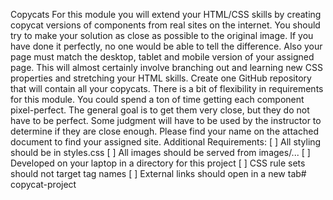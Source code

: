 Copycats 
For this module you will extend your HTML/CSS skills by creating copycat versions of components from real sites on the internet. You should try to make your solution as close as possible to the original image. If you have done it perfectly, no one would be able to tell the difference. Also your page must match the desktop, tablet and mobile version of your assigned page.
This will almost certainly involve branching out and learning new CSS properties and stretching your HTML skills.
Create one GitHub repository that will contain all your copycats.
There is a bit of flexibility in requirements for this module. You could spend a ton of time getting each component pixel-perfect. The general goal is to get them very close, but they do not have to be perfect. Some judgment will have to be used by the instructor to determine if they are close enough. Please find your name on the attached document to find your assigned site.
Additional Requirements:
[ ] All styling should be in styles.css
[ ] All images should be served from images/...
[ ] Developed on your laptop in a directory for this project
[ ] CSS rule sets should not target tag names
[ ] External links should open in a new tab# copycat-project

